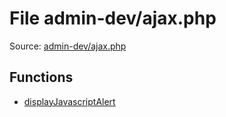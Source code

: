 File admin-dev/ajax.php
=========

Source: [admin-dev/ajax.php](https://github.com/PrestaShop/PrestaShop/blob/1.5.3.0/admin-dev/ajax.php)



Functions
---------

* [displayJavascriptAlert](function.displayJavascriptAlert.md)
